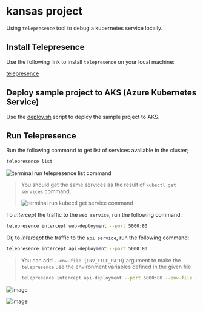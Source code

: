 # kansas project

Using `telepresence` tool to debug a kubernetes service locally.

## Install Telepresence

Use the following link to install `telepresence` on your local machine:

[telepresence](https://www.telepresence.io/docs/latest/quick-start/?os=gnu-linux)

## Deploy sample project to AKS (Azure Kubernetes Service)

Use the [deploy.sh](./.iac/deploy.sh) script to deploy the sample project to AKS.

## Run Telepresence

Run the following command to get list of services available in the cluster;

```bash
telepresence list
```

![terminal run telepresence list command](https://github.com/polatengin/kansas/assets/118744/51269112-443c-482e-bb98-a9953dbde9a3)

> You should get the same services as the result of `kubectl get services` command.
>
> ![terminal run kubectl get service command](https://github.com/polatengin/kansas/assets/118744/36c15291-51f7-40ba-8382-086abfced306)

To _intercept_ the traffic to the `web service`, run the following command:

```bash
telepresence intercept web-deployment --port 5000:80
```

Or, to _intercept_ the traffic to the `api service`, run the following command:

```bash
telepresence intercept api-deployment --port 5000:80
```

> You can add `--env-file {ENV_FILE_PATH}` argument to make the `telepresence` use the environment variables defined in the given file
>
> ```bash
> telepresence intercept api-deployment --port 5000:80 --env-file .development.env
> ```

![image](https://github.com/polatengin/kansas/assets/118744/9d99eb83-bea4-4619-9024-b5dae3946864)

![image](https://github.com/polatengin/kansas/assets/118744/d0215a30-dd37-417f-a475-2826038056d8)
